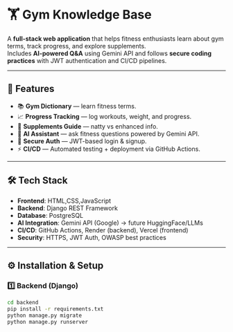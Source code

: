 
# 🏋️ Gym Knowledge Base

A **full-stack web application** that helps fitness enthusiasts learn about gym terms, track progress, and explore supplements.  
Includes **AI-powered Q&A** using Gemini API and follows **secure coding practices** with JWT authentication and CI/CD pipelines.

---

## 🚀 Features
- 📚 **Gym Dictionary** — learn fitness terms.  
- 📈 **Progress Tracking** — log workouts, weight, and progress.  
- 💊 **Supplements Guide** — natty vs enhanced info.  
- 🤖 **AI Assistant** — ask fitness questions powered by Gemini API.  
- 🔐 **Secure Auth** — JWT-based login & signup.  
- ⚡ **CI/CD** — Automated testing + deployment via GitHub Actions.  

---

## 🛠️ Tech Stack
- **Frontend**: HTML,CSS,JavaScript  
- **Backend**: Django REST Framework  
- **Database**: PostgreSQL  
- **AI Integration**: Gemini API (Google) → future HuggingFace/LLMs  
- **CI/CD**: GitHub Actions, Render (backend), Vercel (frontend)  
- **Security**: HTTPS, JWT Auth, OWASP best practices  

---

## ⚙️ Installation & Setup

### 1️⃣ Backend (Django)
```bash
cd backend
pip install -r requirements.txt
python manage.py migrate
python manage.py runserver
